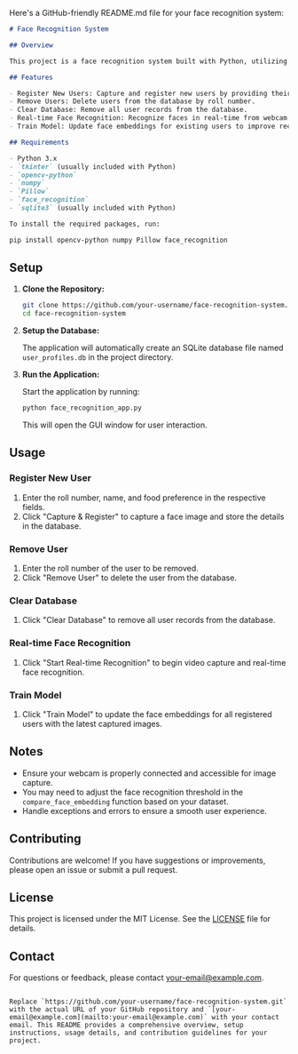 Here's a GitHub-friendly README.md file for your face recognition system:

```markdown
# Face Recognition System

## Overview

This project is a face recognition system built with Python, utilizing the Tkinter library for the graphical user interface, OpenCV for real-time video capture, and the `face_recognition` library for facial recognition. It also uses SQLite to manage user profiles and their face embeddings.

## Features

- Register New Users: Capture and register new users by providing their roll number, name, and food preference. Facial images are used for recognition.
- Remove Users: Delete users from the database by roll number.
- Clear Database: Remove all user records from the database.
- Real-time Face Recognition: Recognize faces in real-time from webcam feed and display associated user details.
- Train Model: Update face embeddings for existing users to improve recognition accuracy.

## Requirements

- Python 3.x
- `tkinter` (usually included with Python)
- `opencv-python`
- `numpy`
- `Pillow`
- `face_recognition`
- `sqlite3` (usually included with Python)

To install the required packages, run:
```
```bash
pip install opencv-python numpy Pillow face_recognition
```

## Setup

1. **Clone the Repository:**

   ```bash
   git clone https://github.com/your-username/face-recognition-system.git
   cd face-recognition-system
   ```

2. **Setup the Database:**

   The application will automatically create an SQLite database file named `user_profiles.db` in the project directory.

3. **Run the Application:**

   Start the application by running:

   ```bash
   python face_recognition_app.py
   ```

   This will open the GUI window for user interaction.

## Usage

### Register New User

1. Enter the roll number, name, and food preference in the respective fields.
2. Click "Capture & Register" to capture a face image and store the details in the database.

### Remove User

1. Enter the roll number of the user to be removed.
2. Click "Remove User" to delete the user from the database.

### Clear Database

1. Click "Clear Database" to remove all user records from the database.

### Real-time Face Recognition

1. Click "Start Real-time Recognition" to begin video capture and real-time face recognition.

### Train Model

1. Click "Train Model" to update the face embeddings for all registered users with the latest captured images.

## Notes

- Ensure your webcam is properly connected and accessible for image capture.
- You may need to adjust the face recognition threshold in the `compare_face_embedding` function based on your dataset.
- Handle exceptions and errors to ensure a smooth user experience.

## Contributing

Contributions are welcome! If you have suggestions or improvements, please open an issue or submit a pull request.

## License

This project is licensed under the MIT License. See the [LICENSE](LICENSE) file for details.

## Contact

For questions or feedback, please contact [your-email@example.com](mailto:your-email@example.com).

```

Replace `https://github.com/your-username/face-recognition-system.git` with the actual URL of your GitHub repository and `[your-email@example.com](mailto:your-email@example.com)` with your contact email. This README provides a comprehensive overview, setup instructions, usage details, and contribution guidelines for your project.
